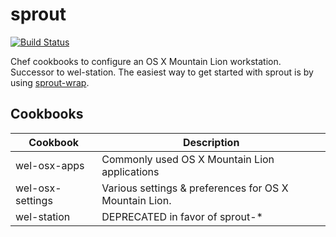 sprout
======

[![Build Status](https://travis-ci.org/pivotal-sprout/sprout.png?branch=master)](https://travis-ci.org/pivotal-sprout/sprout)

Chef cookbooks to configure an OS X Mountain Lion workstation. Successor to wel-station. The easiest way 
to get started with sprout is by using [sprout-wrap](https://github.com/pivotal-sprout/sprout-wrap).

Cookbooks
-------

| Cookbook            | Description                                            |
| ------------------- | -------------------------------------------------------|
| wel-osx-apps     | Commonly used OS X Mountain Lion applications          |
| wel-osx-settings | Various settings & preferences for OS X Mountain Lion. |
| wel-station | DEPRECATED in favor of sprout-*                        |
